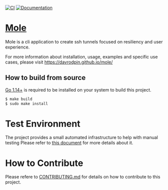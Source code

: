 [![CI](https://github.com/davrodpin/mole/actions/workflows/ci-master.yml/badge.svg)](https://github.com/davrodpin/mole/actions/workflows/ci-master.yml)
[![Documentation](https://godoc.org/github.com/davrodpin/mole?status.svg)](http://godoc.org/github.com/davrodpin/mole)
# [Mole](https://davrodpin.github.io/mole/)

Mole is a cli application to create ssh tunnels focused on resiliency and user
experience.

For more information about installation, usage, examples and specific use cases,
please visit https://davrodpin.github.io/mole/

## How to build from source

[Go 1.14+](https://golang.org/dl/) is required to be installed on your system to
build this project.

```sh
$ make build
$ sudo make install
```

# Test Environment

The project provides a small automated infrastructure to help with manual testing
Please refer to [this document](test-env/README.md) for more details about it.

# How to Contribute

Please refere to [CONTRIBUTING.md](https://github.com/davrodpin/mole/blob/master/CONTRIBUTING.md)
for details on how to contribute to this project.
